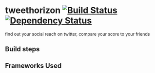tweethorizon [![Build Status](https://travis-ci.org/Jakehp/tweethorizon.svg?branch=edge)](https://travis-ci.org/Jakehp/tweethorizon) [![Dependency Status](https://david-dm.org/Jakehp/tweethorizon.svg)](https://david-dm.org/Jakehp/tweethorizon)
============

find out your social reach on twitter, compare your score to your friends

## Build steps

## Frameworks Used
